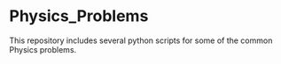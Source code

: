 # Physics_Problems
This repository includes several python scripts for some of the common Physics problems.
